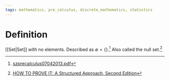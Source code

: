 ```yaml
---
tags: mathematics, pre_calculus, discrete_mathematics, statistics
---
```


# Definition

[[Set|Set]] with no elements. Described as $\emptyset = \{\}$.[^1] Also called the null set.[^2]

[^1]: [szprecalculus07042013.pdf](zotero://open-pdf/library/items/J3667KH4?page=14)
[^2]: [HOW TO PROVE IT: A Structured Approach, Second Edition](zotero://open-pdf/library/items/THI2Q4PN?page=46)

